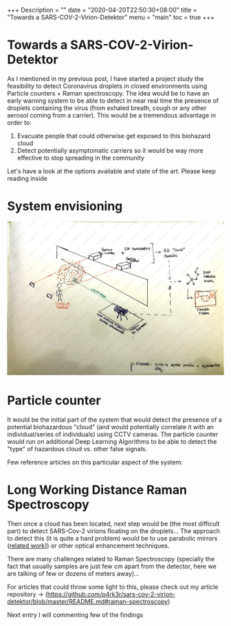 +++
Description = ""
date = "2020-04-20T22:50:30+08:00"
title = "Towards a SARS-COV-2-Virion-Detektor"
menu = "main"
toc = true
+++

# Towards a SARS-COV-2-Virion-Detektor

As I mentioned in my previous post, I have started a project study the feasibility to detect Coronavirus droplets in closed environments using Particle counters + Raman spectroscopy.
The idea would be to have an early warning system to be able to detect in near real time the presence of droplets containing the virus (from exhaled breath, cough or any other aerosol coming from a carrier).  This would be a tremendous advantage in order to:


1. Evacuate people that could otherwise get exposed to this biohazard cloud
2. Detect potentially asymptomatic carriers so it would be way more effective to stop spreading in the community

Let's have a look at the options available and state of the art. Please keep reading inside


# System envisioning

![System High Level Overview](/static/images/Detektor_System_High_Level_Overview_(Watermarked).jpg)


# Particle counter

It would be the initial part of the system that would detect the presence of a potential biohazardous "cloud" (and would potentially correlate it with an individual/series of individuals) using CCTV cameras. The particle counter would run on additional Deep Learning Algorithms to be able to detect the "type" of hazardous cloud vs. other false signals.

Few reference articles on this particular aspect of the system:

# Long Working Distance Raman Spectroscopy

Then once a cloud has been located, next step would be (the most difficult part) to detect SARS-Cov-2 virions floating on the droplets... The approach to detect this (it is quite a hard problem) would be to use parabolic mirrors ([related work](https://www.ncbi.nlm.nih.gov/pmc/articles/PMC5695967/)]) or other optical enhancement techniques. 

There are many challenges related to Raman Spectroscopy (specially the fact that usually samples are just few cm apart from the detector, here we are talking of few or dozens of meters away)...

For articles that could throw some light to this, please check out my article repository -> (https://github.com/p4rk3r/sars-cov-2-virion-detektor/blob/master/README.md#raman-spectroscopy)

Next entry I will commenting few of the findings 



